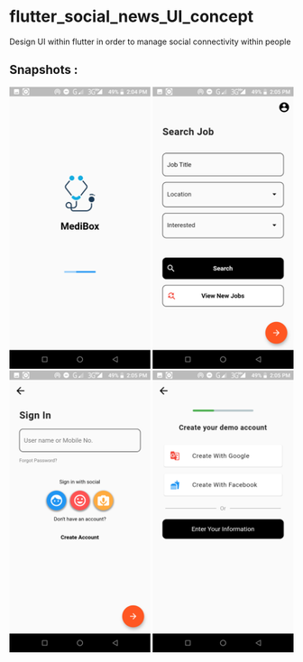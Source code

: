 # flutter_social_news_UI_concept

Design UI within flutter in order to manage social connectivity within people

## Snapshots : 
<img src = "https://github.com/hkobir/job_news_flutter/blob/master/snapshots/1.png" width="250px" height="500">
<img src = "https://github.com/hkobir/job_news_flutter/blob/master/snapshots/2.png" width="250px" height="500">
<img src = "https://github.com/hkobir/job_news_flutter/blob/master/snapshots/3.png" width="250px" height="500">
<img src = "https://github.com/hkobir/job_news_flutter/blob/master/snapshots/4.png" width="250px" height="500">

